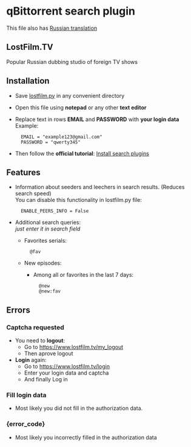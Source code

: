  # qBittorrent search plugin

This file also has [Russian translation](https://raw.githubusercontent.com/bugsbringer/qbit-plugins/master/README.ru.md)

LostFilm.TV
-----------
Popular Russian dubbing studio of foreign TV shows

Installation
------------
* Save [lostfilm.py](https://raw.githubusercontent.com/bugsbringer/qbit-plugins/master/lostfilm.py) in any convenient directory
* Open this file using **notepad** or any other **text editor**
* Replace text in rows **EMAIL** and **PASSWORD** with **your login data**<br>
Example:

        EMAIL = "example123@gmail.com"
        PASSWORD = "qwerty345"

* Then follow the **official tutorial**: [Install search plugins](https://github.com/qbittorrent/search-plugins/wiki/Install-search-plugins)

Features
--------
* Information about seeders and leechers in search results. (Reduces search speed)<br>
        You can disable this functionality in lostfilm.py file:

        ENABLE_PEERS_INFO = False

* Additional search queries:<br>
*just enter it in search field*
    * Favorites serials:
        
            @fav

    * New episodes:
        * Among all or favorites in the last 7 days:
        
                @new
                @new:fav

Errors
------
### Captcha requested
* You need to **logout**:
    * Go to https://www.lostfilm.tv/my_logout
    * Then aprove logout
* **Login** again:
    * Go to https://www.lostfilm.tv/login
    * Enter your login data and captcha
    * And finally Log in 

### Fill login data
* Most likely you did not fill in the authorization data.

### {error_code}
* Most likely you incorrectly filled in the authorization data
